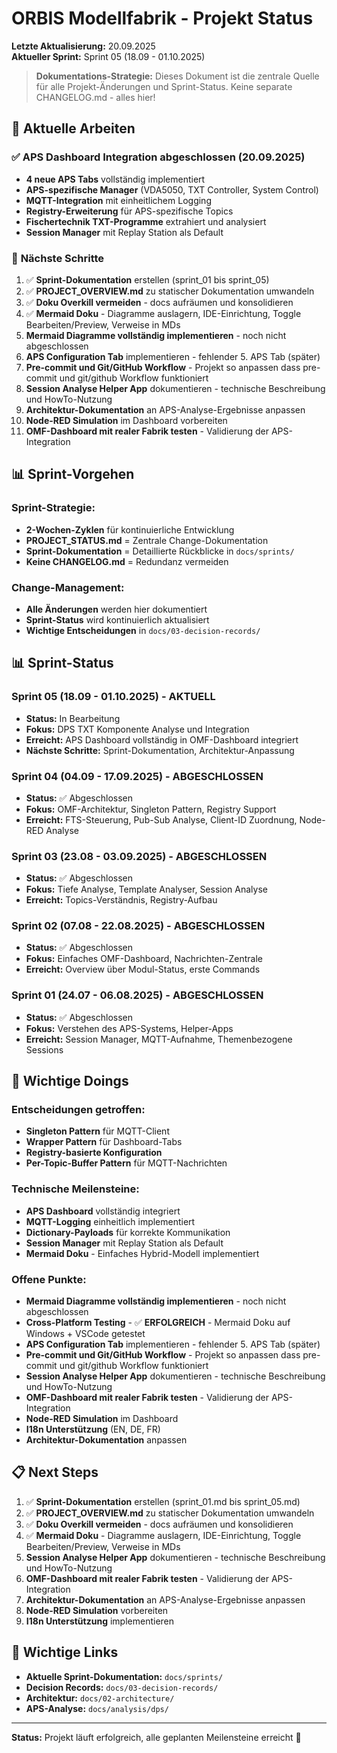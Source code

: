 # ORBIS Modellfabrik - Projekt Status

**Letzte Aktualisierung:** 20.09.2025  
**Aktueller Sprint:** Sprint 05 (18.09 - 01.10.2025)

> **Dokumentations-Strategie:** Dieses Dokument ist die zentrale Quelle für alle Projekt-Änderungen und Sprint-Status. Keine separate CHANGELOG.md - alles hier!

## 🚀 Aktuelle Arbeiten

### ✅ **APS Dashboard Integration abgeschlossen** (20.09.2025)
- **4 neue APS Tabs** vollständig implementiert
- **APS-spezifische Manager** (VDA5050, TXT Controller, System Control)
- **MQTT-Integration** mit einheitlichem Logging
- **Registry-Erweiterung** für APS-spezifische Topics
- **Fischertechnik TXT-Programme** extrahiert und analysiert
- **Session Manager** mit Replay Station als Default

### 🔄 **Nächste Schritte**
1. ✅ **Sprint-Dokumentation** erstellen (sprint_01 bis sprint_05)
2. ✅ **PROJECT_OVERVIEW.md** zu statischer Dokumentation umwandeln
3. ✅ **Doku Overkill vermeiden** - docs aufräumen und konsolidieren
4. ✅ **Mermaid Doku** - Diagramme auslagern, IDE-Einrichtung, Toggle Bearbeiten/Preview, Verweise in MDs
5. **Mermaid Diagramme vollständig implementieren** - noch nicht abgeschlossen
6. **APS Configuration Tab** implementieren - fehlender 5. APS Tab (später)
7. **Pre-commit und Git/GitHub Workflow** - Projekt so anpassen dass pre-commit und git/github Workflow funktioniert
8. **Session Analyse Helper App** dokumentieren - technische Beschreibung und HowTo-Nutzung
9. **Architektur-Dokumentation** an APS-Analyse-Ergebnisse anpassen
10. **Node-RED Simulation** im Dashboard vorbereiten
11. **OMF-Dashboard mit realer Fabrik testen** - Validierung der APS-Integration

## 📊 Sprint-Vorgehen

### **Sprint-Strategie:**
- **2-Wochen-Zyklen** für kontinuierliche Entwicklung
- **PROJECT_STATUS.md** = Zentrale Change-Dokumentation
- **Sprint-Dokumentation** = Detaillierte Rückblicke in `docs/sprints/`
- **Keine CHANGELOG.md** = Redundanz vermeiden

### **Change-Management:**
- **Alle Änderungen** werden hier dokumentiert
- **Sprint-Status** wird kontinuierlich aktualisiert
- **Wichtige Entscheidungen** in `docs/03-decision-records/`

## 📊 Sprint-Status

### Sprint 05 (18.09 - 01.10.2025) - **AKTUELL**
- **Status:** In Bearbeitung
- **Fokus:** DPS TXT Komponente Analyse und Integration
- **Erreicht:** APS Dashboard vollständig in OMF-Dashboard integriert
- **Nächste Schritte:** Sprint-Dokumentation, Architektur-Anpassung

### Sprint 04 (04.09 - 17.09.2025) - **ABGESCHLOSSEN**
- **Status:** ✅ Abgeschlossen
- **Fokus:** OMF-Architektur, Singleton Pattern, Registry Support
- **Erreicht:** FTS-Steuerung, Pub-Sub Analyse, Client-ID Zuordnung, Node-RED Analyse

### Sprint 03 (23.08 - 03.09.2025) - **ABGESCHLOSSEN**
- **Status:** ✅ Abgeschlossen
- **Fokus:** Tiefe Analyse, Template Analyser, Session Analyse
- **Erreicht:** Topics-Verständnis, Registry-Aufbau

### Sprint 02 (07.08 - 22.08.2025) - **ABGESCHLOSSEN**
- **Status:** ✅ Abgeschlossen
- **Fokus:** Einfaches OMF-Dashboard, Nachrichten-Zentrale
- **Erreicht:** Overview über Modul-Status, erste Commands

### Sprint 01 (24.07 - 06.08.2025) - **ABGESCHLOSSEN**
- **Status:** ✅ Abgeschlossen
- **Fokus:** Verstehen des APS-Systems, Helper-Apps
- **Erreicht:** Session Manager, MQTT-Aufnahme, Themenbezogene Sessions

## 🎯 Wichtige Doings

### **Entscheidungen getroffen:**
- **Singleton Pattern** für MQTT-Client
- **Wrapper Pattern** für Dashboard-Tabs
- **Registry-basierte Konfiguration**
- **Per-Topic-Buffer Pattern** für MQTT-Nachrichten

### **Technische Meilensteine:**
- **APS Dashboard** vollständig integriert
- **MQTT-Logging** einheitlich implementiert
- **Dictionary-Payloads** für korrekte Kommunikation
- **Session Manager** mit Replay Station als Default
- **Mermaid Doku** - Einfaches Hybrid-Modell implementiert

### **Offene Punkte:**
- **Mermaid Diagramme vollständig implementieren** - noch nicht abgeschlossen
- **Cross-Platform Testing** - ✅ **ERFOLGREICH** - Mermaid Doku auf Windows + VSCode getestet
- **APS Configuration Tab** implementieren - fehlender 5. APS Tab (später)
- **Pre-commit und Git/GitHub Workflow** - Projekt so anpassen dass pre-commit und git/github Workflow funktioniert
- **Session Analyse Helper App** dokumentieren - technische Beschreibung und HowTo-Nutzung
- **OMF-Dashboard mit realer Fabrik testen** - Validierung der APS-Integration
- **Node-RED Simulation** im Dashboard
- **I18n Unterstützung** (EN, DE, FR)
- **Architektur-Dokumentation** anpassen

## 📋 Next Steps

1. ✅ **Sprint-Dokumentation** erstellen (sprint_01.md bis sprint_05.md)
2. ✅ **PROJECT_OVERVIEW.md** zu statischer Dokumentation umwandeln
3. ✅ **Doku Overkill vermeiden** - docs aufräumen und konsolidieren
4. ✅ **Mermaid Doku** - Diagramme auslagern, IDE-Einrichtung, Toggle Bearbeiten/Preview, Verweise in MDs
5. **Session Analyse Helper App** dokumentieren - technische Beschreibung und HowTo-Nutzung
6. **OMF-Dashboard mit realer Fabrik testen** - Validierung der APS-Integration
7. **Architektur-Dokumentation** an APS-Analyse-Ergebnisse anpassen
8. **Node-RED Simulation** vorbereiten
9. **I18n Unterstützung** implementieren

## 🔗 Wichtige Links

- **Aktuelle Sprint-Dokumentation:** `docs/sprints/`
- **Decision Records:** `docs/03-decision-records/`
- **Architektur:** `docs/02-architecture/`
- **APS-Analyse:** `docs/analysis/dps/`

---

**Status:** Projekt läuft erfolgreich, alle geplanten Meilensteine erreicht 🎉
